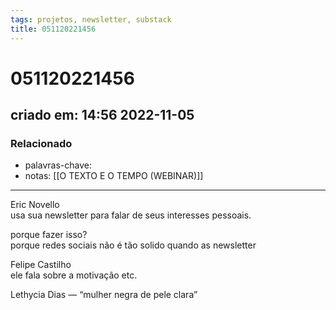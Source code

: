 ```yaml
---
tags: projetos, newsletter, substack
title: 051120221456
---
```


# 051120221456

## criado em: 14:56 2022-11-05

### Relacionado

- palavras-chave: 
- notas: [[O TEXTO E O TEMPO (WEBINAR)]]
---

Eric Novello  
usa sua newsletter para falar de seus interesses pessoais.

porque fazer isso?  
porque redes sociais não é tão solido quando as newsletter

Felipe Castilho  
ele fala sobre a motivação etc.

Lethycia Dias — “mulher negra de pele clara”
